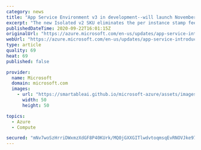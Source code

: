 ```yaml
---
category: news
title: "App Service Environment v3 in development--will launch November 1"
excerpt: "The new Isolated v2 SKU eliminates the per instance stamp fee and features an updated, multi-network App Service Environment."
publishedDateTime: 2020-09-22T16:01:15Z
originalUrl: "https://azure.microsoft.com/en-us/updates/app-service-introduces-the-new-app-service-environment-v3-in-public-preview/"
webUrl: "https://azure.microsoft.com/en-us/updates/app-service-introduces-the-new-app-service-environment-v3-in-public-preview/"
type: article
quality: 69
heat: 69
published: false

provider:
  name: Microsoft
  domain: microsoft.com
  images:
    - url: "https://smartableai.github.io/microsoft-azure/assets/images/organizations/microsoft.com-50x50.jpg"
      width: 50
      height: 50

topics:
  - Azure
  - Compute

secured: "mNv7woSzHrriDWxmzXdGF8P40KUrk/MQ0jGXXGITlwdvtoqmsqEvRNOVJke97cFV/4JEtZGTHRU0fXVrBufzxZVcZXjRseeGUUWgiNJNx+R3hFs+fScGs/XQ9IhL2/xCg3XyeMk96PrShJ49OmjfymOWNS9Nvtl/bFgMrCaqQPbfLpdLTTwd6rOmd2UHN8Axt7VaM7Mud7su1v0SyZW3g1b+hglCRziFE9UbOpo6ryTZVW0kWoh37ID2XIlylANl825bLT5jCuwH6F1tuOfkMk6kMViuN5xP8gwxAaxseXs+V0nSkKOLh9j2pPVGNFJn3vx7t8D8xYbClAWffGLbnWCVbDaanqiC9je9nXsnD/A=;czcpF4reuqAHXFRlqG1V8Q=="
---
```


